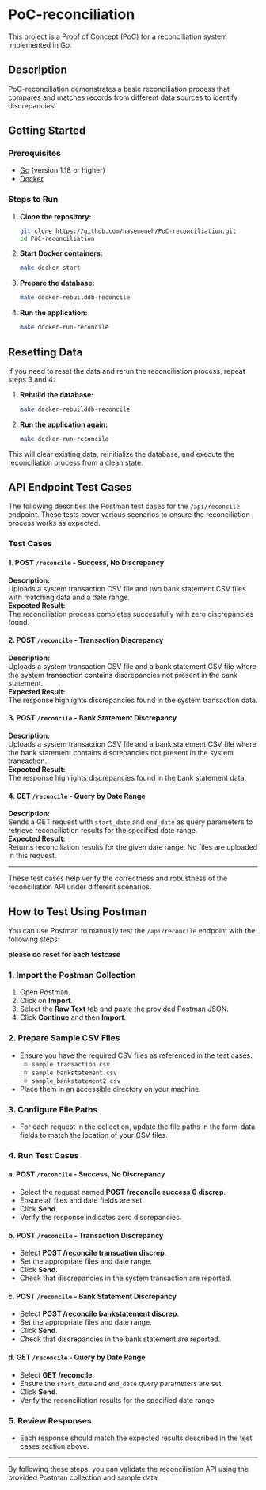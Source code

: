 # PoC-reconciliation

This project is a Proof of Concept (PoC) for a reconciliation system implemented in Go.

## Description

PoC-reconciliation demonstrates a basic reconciliation process that compares and matches records from different data sources to identify discrepancies.

## Getting Started

### Prerequisites

- [Go](https://golang.org/dl/) (version 1.18 or higher)
- [Docker](https://www.docker.com/)

### Steps to Run

1. **Clone the repository:**
    ```bash
    git clone https://github.com/hasemeneh/PoC-reconciliation.git
    cd PoC-reconciliation
    ```

2. **Start Docker containers:**
    ```bash
    make docker-start
    ```

3. **Prepare the database:**
    ```bash
    make docker-rebuilddb-reconcile
    ```

4. **Run the application:**
    ```bash
    make docker-run-reconcile
    ```


## Resetting Data

If you need to reset the data and rerun the reconciliation process, repeat steps 3 and 4:

1. **Rebuild the database:**
    ```bash
    make docker-rebuilddb-reconcile
    ```

2. **Run the application again:**
    ```bash
    make docker-run-reconcile
    ```

This will clear existing data, reinitialize the database, and execute the reconciliation process from a clean state.

## API Endpoint Test Cases

The following describes the Postman test cases for the `/api/reconcile` endpoint. These tests cover various scenarios to ensure the reconciliation process works as expected.

### Test Cases

#### 1. POST `/reconcile` - Success, No Discrepancy

**Description:**  
Uploads a system transaction CSV file and two bank statement CSV files with matching data and a date range.  
**Expected Result:**  
The reconciliation process completes successfully with zero discrepancies found.

#### 2. POST `/reconcile` - Transaction Discrepancy

**Description:**  
Uploads a system transaction CSV file and a bank statement CSV file where the system transaction contains discrepancies not present in the bank statement.  
**Expected Result:**  
The response highlights discrepancies found in the system transaction data.

#### 3. POST `/reconcile` - Bank Statement Discrepancy

**Description:**  
Uploads a system transaction CSV file and a bank statement CSV file where the bank statement contains discrepancies not present in the system transaction.  
**Expected Result:**  
The response highlights discrepancies found in the bank statement data.

#### 4. GET `/reconcile` - Query by Date Range

**Description:**  
Sends a GET request with `start_date` and `end_date` as query parameters to retrieve reconciliation results for the specified date range.  
**Expected Result:**  
Returns reconciliation results for the given date range. No files are uploaded in this request.

---

These test cases help verify the correctness and robustness of the reconciliation API under different scenarios.

## How to Test Using Postman


You can use Postman to manually test the `/api/reconcile` endpoint with the following steps:

**please do reset for each testcase**

### 1. Import the Postman Collection

1. Open Postman.
2. Click on **Import**.
3. Select the **Raw Text** tab and paste the provided Postman JSON.
4. Click **Continue** and then **Import**.

### 2. Prepare Sample CSV Files

- Ensure you have the required CSV files as referenced in the test cases:
    - `sample transaction.csv`
    - `sample bankstatement.csv`
    - `sample_bankstatement2.csv`
- Place them in an accessible directory on your machine.

### 3. Configure File Paths

- For each request in the collection, update the file paths in the form-data fields to match the location of your CSV files.

### 4. Run Test Cases

#### a. POST `/reconcile` - Success, No Discrepancy

- Select the request named **POST /reconcile success 0 discrep**.
- Ensure all files and date fields are set.
- Click **Send**.
- Verify the response indicates zero discrepancies.

#### b. POST `/reconcile` - Transaction Discrepancy

- Select **POST /reconcile transcation discrep**.
- Set the appropriate files and date range.
- Click **Send**.
- Check that discrepancies in the system transaction are reported.

#### c. POST `/reconcile` - Bank Statement Discrepancy

- Select **POST /reconcile bankstatement discrep**.
- Set the appropriate files and date range.
- Click **Send**.
- Check that discrepancies in the bank statement are reported.

#### d. GET `/reconcile` - Query by Date Range

- Select **GET /reconcile**.
- Ensure the `start_date` and `end_date` query parameters are set.
- Click **Send**.
- Verify the reconciliation results for the specified date range.

### 5. Review Responses

- Each response should match the expected results described in the test cases section above.

---

By following these steps, you can validate the reconciliation API using the provided Postman collection and sample data.